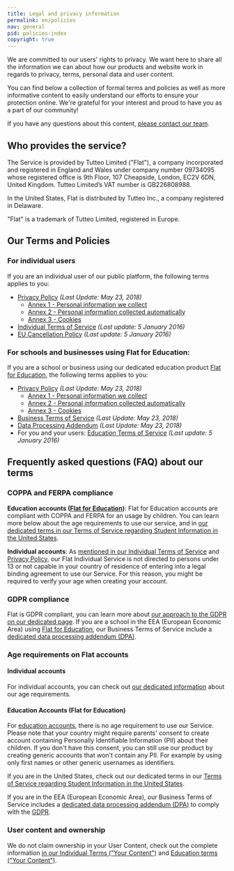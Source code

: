 ```yaml
---
title: Legal and privacy information
permalink: en/policies
nav: general
pid: policies-index
copyright: true
---
```


We are committed to our users' rights to privacy. We want here to share all the information we can about how our products and website work in regards to privacy, terms, personal data and user content.

You can find below a collection of formal terms and policies as well as more informative content to easily understand our efforts to ensure your protection online. We're grateful for your interest and proud to have you as a part of our community!

If you have any questions about this content, [please contact our team](https://flat.io/support).

## Who provides the service?

The Service is provided by Tutteo Limited ("Flat"), a company incorporated and registered in England and Wales under company number 09734095 whose registered office is 9th Floor, 107 Cheapside, London, EC2V 6DN, United Kingdom. Tutteo Limited’s VAT number is GB226808988.

In the United States, Flat is distributed by Tutteo Inc., a company registered in Delaware.

"Flat" is a trademark of Tutteo Limited, registered in Europe.

## Our Terms and Policies

### For individual users

If you are an individual user of our public platform, the following terms applies to you:

* [Privacy Policy](/help/en/policies/privacy-policy.html) *(Last Update: May 23, 2018)*
  * [Annex 1 - Personal information we collect](/help/en/policies/privacy-policy-annex-1-information-collected.html)
  * [Annex 2 - Personal information collected automatically](/help/en/policies/privacy-policy-annex-2-collected-automatically.html)
  * [Annex 3 - Cookies](/help/en/policies/privacy-policy-annex-3-cookies.html)
* [Individual Terms of Service](/help/en/policies/terms-of-service-individual.html) *(Last update: 5 January 2016)*
* [EU Cancellation Policy](/help/en/policies/cancellation-policy.html) *(Last update: 5 January 2016)*

### For schools and businesses using Flat for Education:

If you are a school or business using our dedicated education product [Flat for Education](https://flat.io/edu), the following terms applies to you:

* [Privacy Policy](/help/en/policies/privacy-policy.html) *(Last Update: May 23, 2018)*
  * [Annex 1 - Personal information we collect](/help/en/policies/privacy-policy-annex-1-information-collected.html)
  * [Annex 2 - Personal information collected automatically](/help/en/policies/privacy-policy-annex-2-collected-automatically.html)
  * [Annex 3 - Cookies](/help/en/policies/privacy-policy-annex-3-cookies.html)
* [Business Terms of Service](/help/en/policies/terms-of-service-business.html) *(Last Update: May 23, 2018)*
* [Data Processing Addendum](/help/en/policies/data-processing-addendum.html) *(Last Update: May 23, 2018)*
* For you and your users: [Education Terms of Service](/help/en/policies/terms-of-service-education.html) *(Last update: 5 January 2016)*

## Frequently asked questions (FAQ) about our terms

### COPPA and FERPA compliance

**Education accounts ([Flat for Education](https://flat.io/edu))**: Flat for Education accounts are compliant with COPPA and FERPA for an usage by children. You can learn more below about the age requirements to use our service, and in [our dedicated terms in our Terms of Service regarding Student Information in the United States](/help/en/policies/terms-of-service-business.html#12-student-information--united-states).

**Individual accounts**: As [mentioned in our Individual Terms of Service](/help/en/policies/terms-of-service-individual.html#5-setting-up-an-account) and [Privacy Policy](/help/en/policies/privacy-policy.html#6-our-policy-towards-children), our Flat Individual Service is not directed to persons under 13 or not capable in your country of residence of entering into a legal binding agreement to use our Service. For this reason, you might be required to verify your age when creating your account.

### GDPR compliance

Flat is GDPR compliant, you can learn more about [our approach to the GDPR on our dedicated page](/help/en/general/gdpr-introduction.html). If you are a school in the EEA (European Economic Area) using [Flat for Education](https://flat.io/edu), our Business Terms of Service include a [dedicated data processing addendum (DPA)](). 

### Age requirements on Flat accounts

#### Individual accounts

For individual accounts, you can check out [our dedicated information](/help/en/policies/required-age.html) about our age requirements.

#### Education Accounts (Flat for Education)

For [education accounts](https://flat.io/edu), there is no age requirement to use our Service. Please note that your country might require parents' consent to create account containing Personally Identifiable Information (PII) about their children. If you don't have this consent, you can still use our product by creating generic accounts that won't contain any PII. For example by using only first names or other generic usernames as identifiers.

If you are in the United States, check out our dedicated terms in our [Terms of Service regarding Student Information in the United States](/help/en/policies/terms-of-service-business.html#12-student-information--united-states).

If you are in the EEA (European Economic Area), our Business Terms of Service includes a [dedicated data processing addendum (DPA)]() to comply with the [GDPR](/help/en/general/gdpr-introduction.html).

### User content and ownership

We do not claim ownership in your User Content, check out the complete information [in our Individual Terms ("Your Content")](/help/en/policies/terms-of-service-individual.html#10-your-content) and [Education terms ("Your Content")](/help/en/policies/terms-of-service-education.html#8-your-content).
